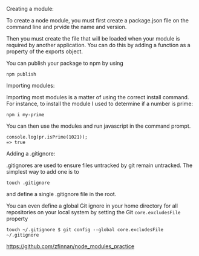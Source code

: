 Creating a module:

To create a node module, you must first create a package.json file on the command line and prvide the name and version. 

Then you must create the file that will be loaded when your module is required by another application. You can do this by adding a function as a property of the exports object. 

You can publish your package to npm by using 

```
npm publish
``` 

Importing modules:

Importing most modules is a matter of using the correct install command.
For instance, to install the module I used to determine if a number is prime: 

```
npm i my-prime
``` 

You can then use the modules and run javascript in the command prompt.

```
console.log(pr.isPrime(1021));
=> true
```

Adding a .gitignore:

.gitignores are used to ensure files untracked by git remain untracked.
The simplest way to add one is to 
```
touch .gitignore
```
and define a single .gitignore file in the root.

You can even define a global Git ignore in your home directory for all repositories on your local system by setting the Git ```core.excludesFile``` property

```
touch ~/.gitignore $ git config --global core.excludesFile ~/.gitignore 
```

https://github.com/zfinnan/node_modules_practice
